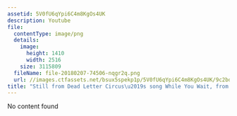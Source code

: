 ```yaml
---
assetid: 5V0fU6qYpi6C4m8KgOs4UK
description: Youtube
file:
  contentType: image/png
  details:
    image:
      height: 1410
      width: 2516
    size: 3115809
  fileName: file-20180207-74506-nqgr2q.png
  url: //images.ctfassets.net/bsux5spekp1p/5V0fU6qYpi6C4m8KgOs4UK/9c2bdd0ca14a88c82ce7154351f4f24e/file-20180207-74506-nqgr2q.png
title: "Still from Dead Letter Circus\u2019s song While You Wait, from the album Aesthesis."
---
```

No content found